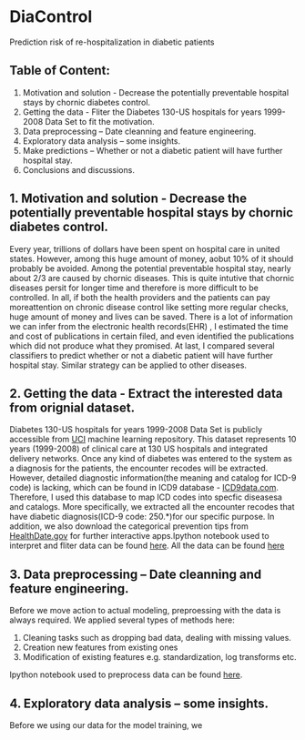 # DiaControl
Prediction risk of re-hospitalization in diabetic patients
## Table of Content:
1)  Motivation and solution - Decrease the potentially preventable hospital stays by chornic diabetes control.
2)	Getting the data - Fliter the Diabetes 130-US hospitals for years 1999-2008 Data Set to fit the motivation.
3)	Data preprocessing – Date cleanning and feature engineering.
4)	Exploratory data analysis – some insights.
5)	Make predictions – Whether or not a diabetic patient will have further hospital stay.
6)	Conclusions and discussions.
## 1.	Motivation and solution - Decrease the potentially preventable hospital stays by chornic diabetes control.
Every year, trillions of dollars have been spent on hospital care in united states. However, among this huge amount of money, aobut 10% of it should probably be avoided. Among the potential preventable hospital stay, nearly about 2/3 are caused by chornic diseases. This is quite intutive that chornic diseases persit for longer time and therefore is more difficult to be controlled. In all, if both the health providers and the patients can pay moreattention on chronic disease control like setting more regular checks, huge amount of money and lives can be saved.
There is a lot of information we can infer from the electronic health records(EHR) , I estimated the time and cost of publications in certain filed, and even identified the publications which did not produce what they promised. At last, I compared several classifiers to predict whether or not a diabetic patient will have further hospital stay. Similar strategy can be applied to other diseases.
## 2.	Getting the data - Extract the interested data from orignial dataset.
Diabetes 130-US hospitals for years 1999-2008 Data Set is publicly accessible from [UCI](https://archive.ics.uci.edu/ml/datasets/diabetes+130-us+hospitals+for+years+1999-2008) machine learning repository. This dataset represents 10 years (1999-2008) of clinical care at 130 US hospitals and integrated delivery networks. Once any kind of diabetes was entered to the system as a diagnosis for the patients, the encounter recodes will be extracted. However, detailed diagnostic information(the meaning and catalog for ICD-9 code) is lacking, which can be found in ICD9 database - [ICD9data.com](http://www.icd9data.com/2015/Volume1/default.htm). Therefore, I used this database to map ICD codes into specfic diseasesa and catalogs. More specifically, we extracted all the encounter recodes that have diabetic diagnosis(ICD-9 code: 250.*)for our specific purpose. In addition, we also download the categorical prevention tips from [HealthDate.gov](https://www.healthdata.gov/dataset/diabetes-type-2-prevention-tips) for further interactive apps.Ipython notebook used to interpret and fliter data can be found [here](https://github.com/zhihuaqi/DiaControl/blob/master/ipython_notebook/getting_the_data.ipynb). All the data can be found [here](https://github.com/zhihuaqi/DiaControl/tree/master/data)
## 3. Data preprocessing – Date cleanning and feature engineering.
Before we move action to actual modeling, preproessing with the data is always required. We applied several types of methods here:

1. Cleaning tasks such as dropping bad data, dealing with missing values.
2. Creation new features from existing ones
3. Modification of existing features e.g. standardization, log transforms etc.

Ipython notebook used to preprocess data can be found [here](https://github.com/zhihuaqi/DiaControl/blob/master/ipython_notebook/data_processing.ipynb).
## 4. Exploratory data analysis – some insights.
Before we using our data for the model training, we 

